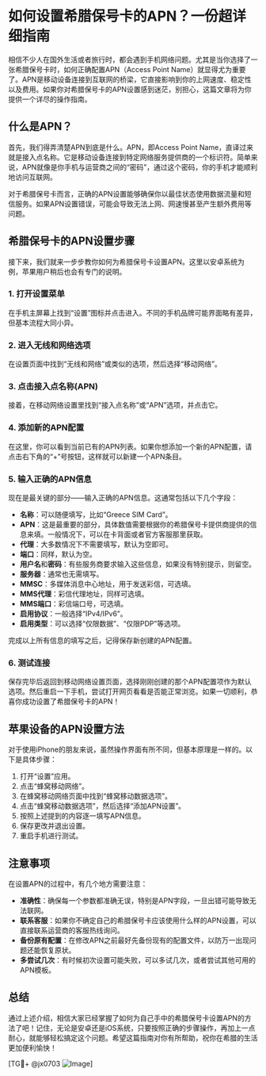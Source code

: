 # 如何设置希腊保号卡的APN？一份超详细指南

相信不少人在国外生活或者旅行时，都会遇到手机网络问题。尤其是当你选择了一张希腊保号卡时，如何正确配置APN（Access Point Name）就显得尤为重要了。APN是移动设备连接到互联网的桥梁，它直接影响到你的上网速度、稳定性以及费用。如果你对希腊保号卡的APN设置感到迷茫，别担心，这篇文章将为你提供一个详尽的操作指南。

## 什么是APN？

首先，我们得弄清楚APN到底是什么。APN，即Access Point Name，直译过来就是接入点名称。它是移动设备连接到特定网络服务提供商的一个标识符。简单来说，APN就像是你手机与运营商之间的“密码”，通过这个密码，你的手机才能顺利地访问互联网。

对于希腊保号卡而言，正确的APN设置能够确保你以最佳状态使用数据流量和短信服务。如果APN设置错误，可能会导致无法上网、网速慢甚至产生额外费用等问题。

## 希腊保号卡的APN设置步骤

接下来，我们就来一步步教你如何为希腊保号卡设置APN。这里以安卓系统为例，苹果用户稍后也会有专门的说明。

### 1. 打开设置菜单

在手机主屏幕上找到“设置”图标并点击进入。不同的手机品牌可能界面略有差异，但基本流程大同小异。

### 2. 进入无线和网络选项

在设置页面中找到“无线和网络”或类似的选项，然后选择“移动网络”。

### 3. 点击接入点名称(APN)

接着，在移动网络设置里找到“接入点名称”或“APN”选项，并点击它。

### 4. 添加新的APN配置

在这里，你可以看到当前已有的APN列表。如果你想添加一个新的APN配置，请点击右下角的“+”号按钮，这样就可以新建一个APN条目。

### 5. 输入正确的APN信息

现在是最关键的部分——输入正确的APN信息。这通常包括以下几个字段：

- **名称**：可以随便填写，比如“Greece SIM Card”。
- **APN**：这是最重要的部分，具体数值需要根据你的希腊保号卡提供商提供的信息来填。一般情况下，可以在卡背面或者官方客服那里获取。
- **代理**：大多数情况下不需要填写，默认为空即可。
- **端口**：同样，默认为空。
- **用户名**和**密码**：有些服务商要求输入这些信息，如果没有特别提示，则留空。
- **服务器**：通常也无需填写。
- **MMSC**：多媒体消息中心地址，用于发送彩信，可选填。
- **MMS代理**：彩信代理地址，同样可选填。
- **MMS端口**：彩信端口号，可选填。
- **启用协议**：一般选择“IPv4/IPv6”。
- **启用类型**：可以选择“仅限数据”、“仅限PDP”等选项。

完成以上所有信息的填写之后，记得保存新创建的APN配置。

### 6. 测试连接

保存完毕后返回到移动网络设置页面，选择刚刚创建的那个APN配置项作为默认选项。然后重启一下手机，尝试打开网页看看是否能正常浏览。如果一切顺利，恭喜你成功设置了希腊保号卡的APN！

## 苹果设备的APN设置方法

对于使用iPhone的朋友来说，虽然操作界面有所不同，但基本原理是一样的。以下是具体步骤：

1. 打开“设置”应用。
2. 点击“蜂窝移动网络”。
3. 在蜂窝移动网络页面中找到“蜂窝移动数据选项”。
4. 点击“蜂窝移动数据选项”，然后选择“添加APN设置”。
5. 按照上述提到的内容逐一填写APN信息。
6. 保存更改并退出设置。
7. 重启手机进行测试。

## 注意事项

在设置APN的过程中，有几个地方需要注意：

- **准确性**：确保每一个参数都准确无误，特别是APN字段，一旦出错可能导致无法联网。
- **联系客服**：如果你不确定自己的希腊保号卡应该使用什么样的APN设置，可以直接联系运营商的客服热线询问。
- **备份原有配置**：在修改APN之前最好先备份现有的配置文件，以防万一出现问题还能恢复原状。
- **多尝试几次**：有时候初次设置可能失败，可以多试几次，或者尝试其他可用的APN模板。

## 总结

通过上述介绍，相信大家已经掌握了如何为自己手中的希腊保号卡设置APN的方法了吧！记住，无论是安卓还是iOS系统，只要按照正确的步骤操作，再加上一点耐心，就能够轻松搞定这个问题。希望这篇指南对你有所帮助，祝你在希腊的生活更加便利愉快！

[TG💪+ @jx0703 ![Image](https://github.com/user-attachments/assets/dbca1d08-cadb-493c-b0ec-ad6f7a83f270)]